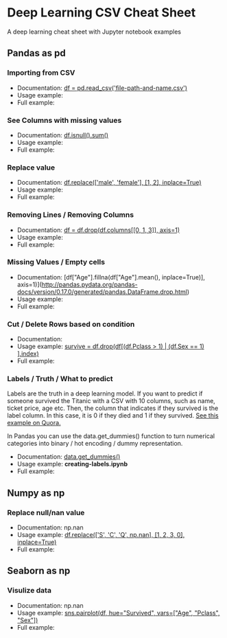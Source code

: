 # Deep Learning CSV Cheat Sheet
A deep learning cheat sheet with Jupyter notebook examples 


## Pandas as pd
### Importing from CSV

- Documentation: [df = pd.read_csv('file-path-and-name.csv')](https://pandas.pydata.org/pandas-docs/stable/generated/pandas.read_csv.html)
- Usage example: 
- Full example:

### See Columns with missing values

- Documentation: [df.isnull().sum()](https://pandas.pydata.org/pandas-docs/stable/generated/pandas.read_csv.html)
- Usage example: 
- Full example:

### Replace value 

- Documentation: [df.replace(['male', 'female'], [1, 2], inplace=True) ](https://pandas.pydata.org/pandas-docs/stable/generated/pandas.read_csv.html)
- Usage example: 
- Full example:

### Removing Lines / Removing Columns

- Documentation: [df = df.drop(df.columns[[0, 1, 3]], axis=1)](http://pandas.pydata.org/pandas-docs/version/0.17.0/generated/pandas.DataFrame.drop.html)
- Usage example: 
- Full example:

### Missing Values / Empty cells

- Documentation: [df["Age"].fillna(df["Age"].mean(), inplace=True)], axis=1)](http://pandas.pydata.org/pandas-docs/version/0.17.0/generated/pandas.DataFrame.drop.html)
- Usage example: 
- Full example:

### Cut / Delete Rows based on condition

- Documentation: 
- Usage example: [survive = df.drop(df[(df.Pclass > 1) | (df.Sex == 1) ].index)](http://pandas.pydata.org/pandas-docs/version/0.17.0/generated/pandas.DataFrame.drop.html)
- Full example:

### Labels / Truth / What to predict 

Labels are the truth in a deep learning model. If you want to predict if someone survived the Titanic with a CSV with 10 columns, such as name, ticket price, age etc. Then, the column that indicates if they survived is the label column. In this case, it is 0 if they died and 1 if they survived. [See this example on Quora.](https://www.quora.com/What-is-one-hot-encoding-and-when-is-it-used-in-data-science)

In Pandas you can use the data.get_dummies() function to turn numerical categories into binary / hot encoding / dummy representation. 

- Documentation: [data.get_dummies()](https://pandas.pydata.org/pandas-docs/stable/generated/pandas.get_dummies.html)
- Usage example: **creating-labels.ipynb**
- Full example:

## Numpy as np

### Replace null/nan value

- Documentation: np.nan
- Usage example: [df.replace(['S', 'C', 'Q', np.nan], [1, 2, 3, 0], inplace=True) ](https://pandas.pydata.org/pandas-docs/stable/generated/pandas.read_csv.html)
- Full example:

## Seaborn as np

### Visulize data

- Documentation: np.nan
- Usage example: [sns.pairplot(df, hue="Survived", vars=["Age", "Pclass", "Sex"]) ](https://pandas.pydata.org/pandas-docs/stable/generated/pandas.read_csv.html)
- Full example:
